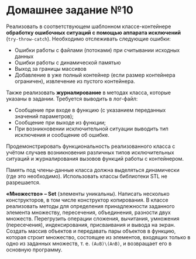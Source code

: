 # Домашнее задание №10
Реализовать в соответствующем шаблонном классе-контейнере **обработку ошибочных
ситуаций с помощью аппарата исключений** (`try-throw-catch`). Необходимо
отслеживать следующие ошибки:

* Ошибки работы с файлами (потоками) при считывании исходных данных
* Ошибки работы с динамической памятью
* Выход за границы массивов
* Добавление в уже полный контейнер (если размер контейнера ограничен),
извлечение из пустого контейнера.

Также реализовать **журналирование** в методах класса, которые указаны в
задании. Требуется выводить в лог-файл:

* Сообщение при входе в функцию (с указанием переданных значений параметров);
* Сообщение при выходе из функции;
* При возникновении исключительной ситуации выводить тип исключения и сообщение
об ошибке.

Продемонстрировать функциональность реализованного класса с учётом случаев
возникновения различных типов исключительных ситуаций и журналирования вызовов
функций работы с контейнером.

Память под члены-данные класса должна выделяться динамически (где это
необходимо). Использовать классы библиотеки STL не разрешается.

**«Множество» – Set** (элементы уникальны). Написать несколько конструкторов, в
том числе конструктор копирования. В классе реализовать методы для определения
принадлежности заданного элемента множеству, пересечения, объединения, разности
двух множеств. Перегрузить операции сложения, вычитания, умножения (пересечения),
индексирования, присваивания и вывода на экран. Создать массив объектов и
передавать пары объектов в функцию, которая строит множество, состоящее из
элементов, входящих только в одно из заданных множеств, т. е. `(A∪B)\(A∩B)`, и
возвращает его в основную программу.